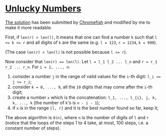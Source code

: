 # [Unlucky Numbers](https://codeforces.com/problemset/problem/1808/C)

[The solution](https://codeforces.com/contest/1808/submission/200077909) has been submitted by [Chromefish](https://codeforces.com/profile/Chromefish) and modified by me to make it more readable.

First, if `len(r) > len(l)`, it means that one can find a number `k` such that `l <= k <= r` and all digits of `k` are the same (e.g. `l = 123`, `r = 1234`, `k = 999`).

(The case `len(r) < len(l)` is not possible because `l <= r`).

Now consider that `len(r) == len(l)`. Let `l = l_1 l_2 ... l_n` and `r = r_1 r_2 ... r_n`. For `i = 1, ..., n`:

1. consider a number `j` in the range of valid values for the `i`-th digit: `l_i <= j <= r_i`;
2. consider `k = 0, ..., 9`, all the `10` digits that may come after the `i`-th digit;
3. create a number `x` which is the concatenation: `l_1, ..., l_{i}, j, k, k, ..., k` (the number of `k`'s is `n - i - 1`);
4. if `x` is in the range `[l, r]` and it is the best number found so far, keep it;

The above algorithm is `O(n)`, where `n` is the number of digits of `l` and `r` (notice that the loops of the steps 1 to 4 take, at most, 100 steps, i.e. a constant number of steps).
